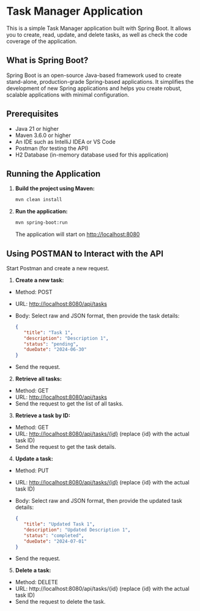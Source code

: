 # Task Manager Application

This is a simple Task Manager application built with Spring Boot. It allows you to create, read, update, and delete tasks, as well as check the code coverage of the application.

## What is Spring Boot?

Spring Boot is an open-source Java-based framework used to create stand-alone, production-grade Spring-based applications. It simplifies the development of new Spring applications and helps you create robust, scalable applications with minimal configuration.

## Prerequisites

- Java 21 or higher
- Maven 3.6.0 or higher
- An IDE such as IntelliJ IDEA or VS Code
- Postman (for testing the API)
- H2 Database (in-memory database used for this application)

## Running the Application

1. **Build the project using Maven:**

   ```sh
   mvn clean install
   ```

2. **Run the application:**

   ```sh
   mvn spring-boot:run
   ```

   The application will start on <http://localhost:8080>

## Using POSTMAN to Interact with the API

Start Postman and create a new request.

1. **Create a new task:**

- Method: POST
- URL: <http://localhost:8080/api/tasks>
- Body: Select raw and JSON format, then provide the task details:

   ```json
   {
      "title": "Task 1",
      "description": "Description 1",
      "status": "pending",
      "dueDate": "2024-06-30"
   }
- Send the request.

2. **Retrieve all tasks:**

- Method: GET
- URL: <http://localhost:8080/api/tasks>
- Send the request to get the list of all tasks.

3. **Retrieve a task by ID:**

- Method: GET
- URL: <http://localhost:8080/api/tasks/{id}> (replace {id} with the actual task ID)
- Send the request to get the task details.

4. **Update a task:**

- Method: PUT
- URL: <http://localhost:8080/api/tasks/{id}> (replace {id} with the actual task ID)
- Body: Select raw and JSON format, then provide the updated task details:

   ```json
   {
      "title": "Updated Task 1",
      "description": "Updated Description 1",
      "status": "completed",
      "dueDate": "2024-07-01"
   }

- Send the request.

5. **Delete a task:**

- Method: DELETE
- URL: http://localhost:8080/api/tasks/{id} (replace {id} with the actual task ID)
- Send the request to delete the task.
